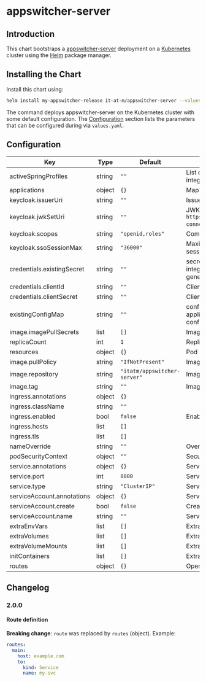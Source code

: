 # appswitcher-server

## Introduction

This chart bootstraps a [appswitcher-server](https://github.com/it-at-m/appswitcher-server) deployment on a [Kubernetes](http://kubernetes.io) cluster using the [Helm](https://helm.sh) package manager.

## Installing the Chart

Install this chart using:

```bash
helm install my-appswitcher-release it-at-m/appswitcher-server --values values.yaml
```

The command deploys appswitcher-server on the Kubernetes cluster with some default configuration. The [Configuration](#configuration) section lists the parameters that can be configured during via `values.yaml`.

## Configuration

| Key                        | Type   | Default                      | Description                                                                                                                                                                                 |
| -------------------------- | ------ | ---------------------------- | ------------------------------------------------------------------------------------------------------------------------------------------------------------------------------------------- |
| activeSpringProfiles       | string | `""`                         | List of active spring profiles (include `keycloak` to activate Keycloak integration)                                                                                                        |
| applications               | object | `{}`                         | Map of your [custom applications](https://github.com/it-at-m/appswitcher-server#custom-applications). See [`values.yaml`](charts/appswitcher-server/values.yaml) for an example.            |
| keycloak.issuerUri         | string | `""`                         | Issuer uri (e.g. `https://keycloak.mycompany.org/auth/realms/myrealm`)                                                                                                                      |
| keycloak.jwkSetUri         | string | `""`                         | JWK set uri (e.g. `https://keycloak.mycompany.org/auth/realms/myrealm/protocol/openid-connect/certs`)                                                                                       |
| keycloak.scopes            | string | `"openid,roles"`             | Comma-seperated list of requested scopes (e.g. `openid,roles`).                                                                                                                             |
| keycloak.ssoSessionMax     | string | `"36000"`                    | Maximum time in seconds before your Keycloak expires the sso sessions (e.g. '36000' for 10 hours).                                                                                          |
| credentials.existingSecret | string | `""`                         | secret containing keys (CLIENT_ID, CLIENT_SECRET) for Keycloak integration. If specified, this Secret will be used and no Secret will be generated.                                         |
| credentials.clientId       | string | `""`                         | Client ID for Keycloak integration                                                                                                                                                          |
| credentials.clientSecret   | string | `""`                         | Client Secret for Keycloak integration                                                                                                                                                      |
| existingConfigMap          | string | `""`                         | config map with key `application.yml` containing a Spring Boot application.yml. If specified, this ConfigMap will be used for Spring Boot configuration and no ConfigMap will be generated. |
| image.imagePullSecrets     | list   | `[]`                         | Image pull secrets specification                                                                                                                                                            |
| replicaCount               | int    | `1`                          | Replica count                                                                                                                                                                               |
| resources                  | object | `{}`                         | Pod resource definition                                                                                                                                                                     |
| image.pullPolicy           | string | `"IfNotPresent"`             | Image pull policy                                                                                                                                                                           |
| image.repository           | string | `"itatm/appswitcher-server"` | Image to use for deploying                                                                                                                                                                  |
| image.tag                  | string | `""`                         | Image tag. If not specified defaults to `appVersion` of the chart.                                                                                                                          |
| ingress.annotations        | object | `{}`                         |                                                                                                                                                                                             |
| ingress.className          | string | `""`                         |                                                                                                                                                                                             |
| ingress.enabled            | bool   | `false`                      | Enable ingress                                                                                                                                                                              |
| ingress.hosts              | list   | `[]`                         |                                                                                                                                                                                             |
| ingress.tls                | list   | `[]`                         |                                                                                                                                                                                             |
| nameOverride               | string | `""`                         | Override chart name                                                                                                                                                                         |
| podSecurityContext         | object | `""`                         | Security Context                                                                                                                                                                            |
| service.annotations        | object | `{}`                         | Service annotations                                                                                                                                                                         |
| service.port               | int    | `8080`                       | Service port                                                                                                                                                                                |
| service.type               | string | `"ClusterIP"`                | Service type                                                                                                                                                                                |
| serviceAccount.annotations | object | `{}`                         | Service account annotations                                                                                                                                                                 |
| serviceAccount.create      | bool   | `false`                      | Create service account                                                                                                                                                                      |
| serviceAccount.name        | string | `""`                         | Service account name                                                                                                                                                                        |
| extraEnvVars               | list   | `[]`                         | Extra environment variables                                                                                                                                                                 |
| extraVolumes               | list   | `[]`                         | Extra volumes                                                                                                                                                                               |
| extraVolumeMounts          | list   | `[]`                         | Extra volumeMounts for the pods                                                                                                                                                             |
| initContainers             | list   | `[]`                         | Extra initContainers for the pods                                                                                                                                                           |
| routes                     | object | `{}`                         | OpenShift Route definitions (see default `values.yaml` for examples)                                                                                                                        |

## Changelog

### 2.0.0

#### Route definition

**Breaking change**: `route` was replaced by `routes` (object). Example:

```yaml
routes:
  main:
    host: example.com
    to:
      kind: Service
      name: my-svc
```
